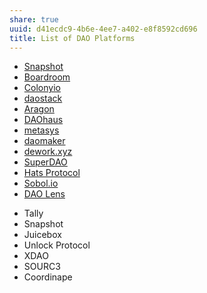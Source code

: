 ```yaml
---
share: true
uuid: d41ecdc9-4b6e-4ee7-a402-e8f8592cd696
title: List of DAO Platforms
---
```

* [Snapshot](/b24ee33c-b3bb-400e-ac10-fe833a536955)
* [Boardroom](/undefined)
* [Colonyio](/undefined)
* [daostack](/a823faee-57dd-4429-9a1b-3b8309fc3990)
* [Aragon](/undefined)
* [DAOhaus](/688dae83-c9c3-44d3-b32c-c6248ea0958e)
* [metasys](/undefined)
* [daomaker](/undefined)
* [dework.xyz](/undefined)
* [SuperDAO](/undefined)
* [Hats Protocol](/undefined)
* [Sobol.io](/undefined)
* [DAO Lens](/undefined)
- Tally
- Snapshot
- Juicebox
- Unlock Protocol
- XDAO
- SOURC3
- Coordinape